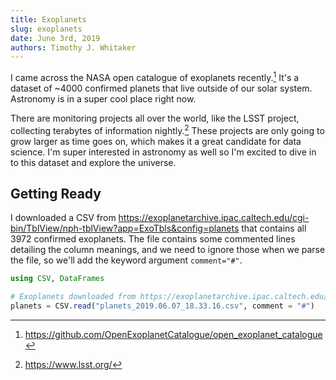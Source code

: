 ```yaml
---
title: Exoplanets
slug: exoplanets
date: June 3rd, 2019
authors: Timothy J. Whitaker
---
```


I came across the NASA open catalogue of exoplanets recently.[^1] It's a dataset of ~4000 confirmed planets that live outside of our solar system. Astronomy is in a super cool place right now.

There are monitoring projects all over the world, like the LSST project, collecting terabytes of information nightly.[^2] These projects are only going to grow larger as time goes on, which makes it a great candidate for data science. I'm super interested in astronomy as well so I'm excited to dive in to this dataset and explore the universe.

## Getting Ready

I downloaded a CSV from <https://exoplanetarchive.ipac.caltech.edu/cgi-bin/TblView/nph-tblView?app=ExoTbls&config=planets> that contains all 3972 confirmed exoplanets. The file contains some commented lines detailing the column meanings, and we need to ignore those when we parse the file, so we'll add the keyword argument `comment="#"`.

```julia
using CSV, DataFrames

# Exoplanets downloaded from https://exoplanetarchive.ipac.caltech.edu/cgi-bin/TblView/nph-tblView?app=ExoTbls&config=planets
planets = CSV.read("planets_2019.06.07_18.33.16.csv", comment = "#")
```

[^1]: https://github.com/OpenExoplanetCatalogue/open_exoplanet_catalogue
[^2]: https://www.lsst.org/
